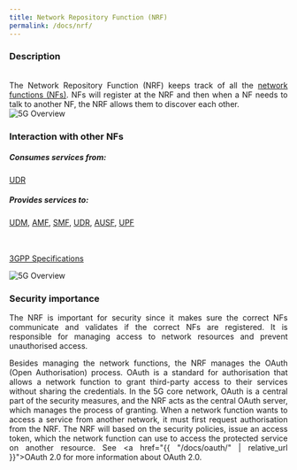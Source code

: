 ```yaml
---
title: Network Repository Function (NRF)
permalink: /docs/nrf/
---
```

<style>body {text-align: justify}</style>

### Description

<div class="row">
    <div style="text-align: justify" class="col-md-5">
        <br>
        The Network Repository Function (NRF) keeps track of all the <a href="{{ "/docs/core/" | relative_url }}">network functions (NFs)</a>. NFs will register at the NRF and then when a NF needs to talk to another NF, the NRF allows them to discover each other.
    </div>
    <div class="col-md-7">
        <img src="{{ "/assets/img/5gbasics/nrf_sba.png" | relative_url }}" alt="5G Overview" class="img-responsive center">
    </div>
</div>

<div class="row">
    <div style="text-align: justify" class="col-md-6">
        <h3>Interaction with other NFs</h3>
        <h5> Consumes services from:</h5>
        <a href="{{ "/docs/udr/" | relative_url }}">UDR</a>
        <h5> Provides services to:</h5>
        <a href="{{ "/docs/udmM/" | relative_url }}">UDM</a>, <a href="{{ "/docs/amf/" | relative_url }}">AMF</a>, <a href="{{ "/docs/smf/" | relative_url }}">SMF</a>, <a href="{{ "/docs/udr/" | relative_url }}">UDR</a>, <a href="{{ "/docs/ausf/" | relative_url }}">AUSF</a>, <a href="{{ "/docs/upf/" | relative_url }}">UPF</a>
        <br>
        <br>
        <br>
        <p><a class="btn btn-info btn-sm centerbut" href="https://www.etsi.org/deliver/etsi_ts/129500_129599/129510/17.07.00_60/ts_129510v170700p.pdf" target="_blank" rel="noopener noreferrer">3GPP Specifications</a></p>
    </div>
    <div class="col-md-6">
        <img src="{{ "/assets/img/5gbasics/nrf_rba.png" | relative_url }}" alt="5G Overview" class="img-responsive center">
    </div>
</div>

### Security importance
The NRF is important for security since it makes sure the correct NFs communicate and validates if the correct NFs are registered.
It is responsible for managing access to network resources and prevent unauthorised access.  

Besides managing the network functions, the NRF manages the OAuth (Open Authorisation) process. OAuth is a standard for authorisation that allows a network function to grant third-party access to their services without sharing the credentials. In the 5G core network, OAuth is a central part of the security measures, and the NRF acts as the central OAuth server, which manages the process of granting.
When a network function wants to access a service from another network, it must first request authorisation from the NRF. The NRF will based on the security policies, issue an access token, which the network function can use to access the protected service on another resource. See <a href="{{ "/docs/oauth/" | relative_url }}">OAuth 2.0</a> for more information about OAuth 2.0.